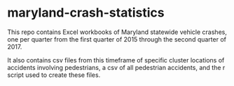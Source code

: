 # maryland-crash-statistics

This repo contains Excel workbooks of Maryland statewide vehicle crashes, one per quarter from the first quarter of 2015 through the second quarter of 2017. 

It also contains csv files from this timeframe of specific cluster locations of accidents involving pedestrians, a csv of all pedestrian accidents, and the r script used to create these files.
